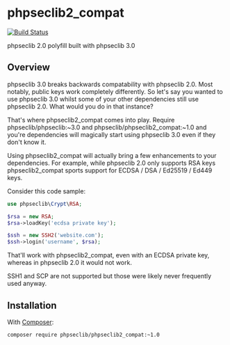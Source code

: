 # phpseclib2_compat

[![Build Status](https://travis-ci.com/phpseclib/phpseclib2_compat.svg?branch=1.0)](https://travis-ci.com/phpseclib/phpseclib2_compat)

phpseclib 2.0 polyfill built with phpseclib 3.0

## Overview

phpseclib 3.0 breaks backwards compatability with phpseclib 2.0. Most notably, public keys work completely differently. So let's say you wanted to use phpseclib 3.0 whilst some of your other dependencies still use phpseclib 2.0. What would you do in that instance?

That's where phpseclib2_compat comes into play. Require phpseclib/phpseclib:~3.0 and phpseclib/phpseclib2_compat:~1.0 and you're dependencies will magically start using phpseclib 3.0 even if they don't know it.

Using phpseclib2_compat will actually bring a few enhancements to your dependencies. For example, while phpseclib 2.0 only supports RSA keys phpseclib2_compat sports support for ECDSA / DSA / Ed25519 / Ed449 keys.

Consider this code sample:

```php
use phpseclib\Crypt\RSA;

$rsa = new RSA;
$rsa->loadKey('ecdsa private key');

$ssh = new SSH2('website.com');
$ssh->login('username', $rsa);
```
That'll work with phpseclib2_compat, even with an ECDSA private key, whereas in phpseclib 2.0 it would not work.

SSH1 and SCP are not supported but those were likely never frequently used anyway.

## Installation

With [Composer](https://getcomposer.org/):

```
composer require phpseclib/phpseclib2_compat:~1.0
```